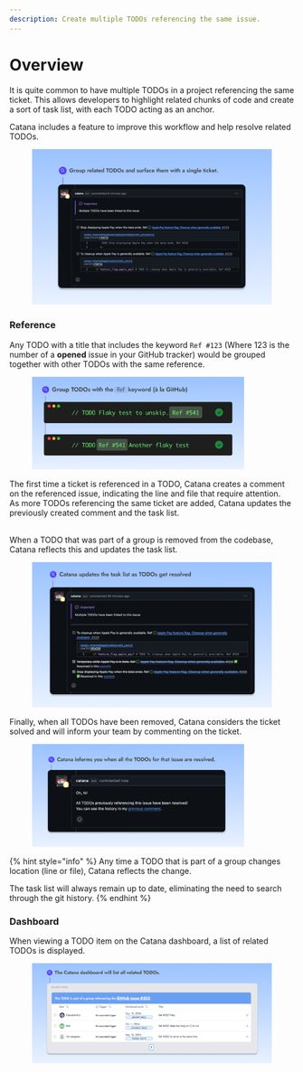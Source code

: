 ```yaml
---
description: Create multiple TODOs referencing the same issue.
---
```


# Overview

It is quite common to have multiple TODOs in a project referencing the same ticket. This allows developers to highlight related chunks of code and create a sort of task list, with each TODO acting as an anchor.

Catana includes a feature to improve this workflow and help resolve related TODOs.

<figure><img src="../.gitbook/assets/Group overview.png" alt="" width="563"><figcaption></figcaption></figure>

### Reference

Any TODO with a title that includes the keyword `Ref #123` (Where 123 is the number of a **opened** issue in your GitHub tracker) would be grouped together with other TODOs with the same reference.

<figure><img src="../.gitbook/assets/Group code example.png" alt="" width="375"><figcaption></figcaption></figure>

The first time a ticket is referenced in a TODO, Catana creates a comment on the referenced issue, indicating the line and file that require attention.\
As more TODOs referencing the same ticket are added, Catana updates the previously created comment and the task list.

\
When a TODO that was part of a group is removed from the codebase, Catana reflects this and updates the task list.

<figure><img src="../.gitbook/assets/TODO removed from group.png" alt="" width="563"><figcaption></figcaption></figure>

Finally, when all TODOs have been removed, Catana considers the ticket solved and will inform your team by commenting on the ticket.

<figure><img src="../.gitbook/assets/All todos removed from group.png" alt="" width="375"><figcaption></figcaption></figure>

{% hint style="info" %}
Any time a TODO that is part of a group changes location (line or file), Catana reflects the change.

The task list will always remain up to date, eliminating the need to search through the git history.
{% endhint %}

### Dashboard

When viewing a TODO item on the Catana dashboard, a list of related TODOs is displayed.

<figure><img src="../.gitbook/assets/TODO group dashboard.png" alt="" width="563"><figcaption></figcaption></figure>
